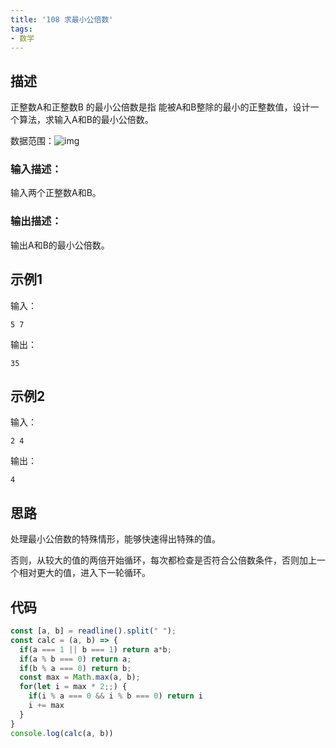```yaml
---
title: '108 求最小公倍数'
tags:
- 数学
---
```


## 描述

正整数A和正整数B 的最小公倍数是指 能被A和B整除的最小的正整数值，设计一个算法，求输入A和B的最小公倍数。

数据范围：![img](https://www.nowcoder.com/equation?tex=1%20%5Cle%20a%2Cb%20%5Cle%20100000%20%5C)

### 输入描述：

输入两个正整数A和B。

### 输出描述：

输出A和B的最小公倍数。

## 示例1

输入：

```
5 7
```



输出：

```
35
```



## 示例2

输入：

```
2 4
```



输出：

```
4
```

## 思路

处理最小公倍数的特殊情形，能够快速得出特殊的值。

否则，从较大的值的两倍开始循环，每次都检查是否符合公倍数条件，否则加上一个相对更大的值，进入下一轮循环。

## 代码

```js
const [a, b] = readline().split(" ");
const calc = (a, b) => {
  if(a === 1 || b === 1) return a*b;
  if(a % b === 0) return a;
  if(b % a === 0) return b;
  const max = Math.max(a, b);
  for(let i = max * 2;;) {
    if(i % a === 0 && i % b === 0) return i
    i += max
  }
}
console.log(calc(a, b))
```

